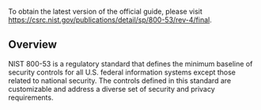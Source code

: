To obtain the latest version of the official guide, please visit https://csrc.nist.gov/publications/detail/sp/800-53/rev-4/final.

## Overview

NIST 800-53 is a regulatory standard that defines the minimum baseline of
security controls for all U.S. federal information systems except those related
to national security. The controls defined in this standard are customizable
and address a diverse set of security and privacy requirements.
